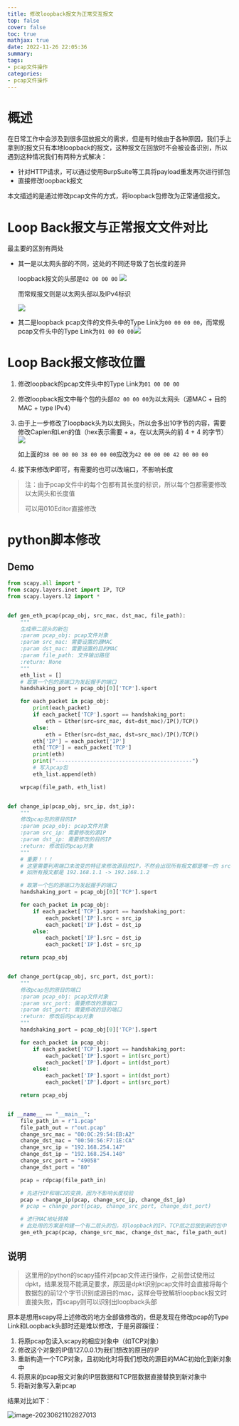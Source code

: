 ```yaml
---
title: 修改loopback报文为正常交互报文
top: false
cover: false
toc: true
mathjax: true
date: 2022-11-26 22:05:36
summary:
tags:
- pcap文件操作
categories:
- pcap文件操作
---
```


# 概述

​	在日常工作中会涉及到很多回放报文的需求，但是有时候由于各种原因，我们手上拿到的报文只有本地loopback的报文，这种报文在回放时不会被设备识别，所以遇到这种情况我们有两种方式解决：

- 针对HTTP请求，可以通过使用BurpSuite等工具将payload重发再次进行抓包
- 直接修改loopback报文

本文描述的是通过修改pcap文件的方式，将loopback包修改为正常通信报文。



# Loop Back报文与正常报文文件对比

最主要的区别有两处

- 其一是以太网头部的不同，这处的不同还导致了包长度的差异

  loopback报文的头部是`02 00 00 00`	![](修改loopback报文为正常交互报文/image-20221126232233045.png)

  而常规报文则是以太网头部以及IPv4标识

  ![](修改loopback报文为正常交互报文/image-20221126232429689.png)

- 其二是loopback pcap文件的文件头中的Type Link为`00 00 00 00`，而常规pcap文件头中的Type Link为`01 00 00 00`![](修改loopback报文为正常交互报文/image-20221127002325816.png)



# Loop Back报文修改位置

1. 修改loopback的pcap文件头中的Type Link为`01 00 00 00`

2. 修改loopback报文中每个包的头部`02 00 00 00`为以太网头（源MAC + 目的MAC + type IPv4）

3. 由于上一步修改了loopback头为以太网头，所以会多出10字节的内容，需要修改Caplen和Len的值（hex表示需要 + a，在以太网头的前 4 + 4 的字节）![](修改loopback报文为正常交互报文/image-20221127003919194.png)

   如上面的`38 00 00 00 38 00 00 00`应改为`42 00 00 00 42 00 00 00`

4. 接下来修改IP即可，有需要的也可以改端口，不影响长度

> 注：由于pcap文件中的每个包都有其长度的标识，所以每个包都需要修改以太网头和长度值
>
> 可以用010Editor直接修改



# python脚本修改

## Demo

```python
from scapy.all import *
from scapy.layers.inet import IP, TCP
from scapy.layers.l2 import *


def gen_eth_pcap(pcap_obj, src_mac, dst_mac, file_path):
    """
    生成带二层头的新包
    :param pcap_obj: pcap文件对象
    :param src_mac: 需要设置的源MAC
    :param dst_mac: 需要设置的目的MAC
    :param file_path: 文件输出路径
    :return: None
    """
    eth_list = []
    # 取第一个包的源端口为发起握手的端口
    handshaking_port = pcap_obj[0]['TCP'].sport

    for each_packet in pcap_obj:
        print(each_packet)
        if each_packet['TCP'].sport == handshaking_port:
            eth = Ether(src=src_mac, dst=dst_mac)/IP()/TCP()
        else:
            eth = Ether(src=dst_mac, dst=src_mac)/IP()/TCP()
        eth['IP'] = each_packet['IP']
        eth['TCP'] = each_packet['TCP']
        print(eth)
        print("-------------------------------------------")
        # 写入pcap包
        eth_list.append(eth)

    wrpcap(file_path, eth_list)


def change_ip(pcap_obj, src_ip, dst_ip):
    """
    修改pcap包的原目的IP
    :param pcap_obj: pcap文件对象
    :param src_ip: 需要修改的源IP
    :param dst_ip: 需要修改的目的IP
    :return: 修改后的pcap对象
    """
    # 重要！！！
    # 这里需要利用端口未改变的特征来修改源目的IP，不然会出现所有报文都是唯一的 src->dst 的情况
    # 如所有报文都是 192.168.1.1 -> 192.168.1.2

    # 取第一个包的源端口为发起握手的端口
    handshaking_port = pcap_obj[0]['TCP'].sport

    for each_packet in pcap_obj:
        if each_packet['TCP'].sport == handshaking_port:
            each_packet['IP'].src = src_ip
            each_packet['IP'].dst = dst_ip
        else:
            each_packet['IP'].src = dst_ip
            each_packet['IP'].dst = src_ip

    return pcap_obj


def change_port(pcap_obj, src_port, dst_port):
    """
    修改pcap包的原目的端口
    :param pcap_obj: pcap文件对象
    :param src_port: 需要修改的源端口
    :param dst_port: 需要修改的目的端口
    :return: 修改后的pcap对象
    """
    handshaking_port = pcap_obj[0]['TCP'].sport

    for each_packet in pcap_obj:
        if each_packet['TCP'].sport == handshaking_port:
            each_packet['IP'].sport = int(src_port)
            each_packet['IP'].dport = int(dst_port)
        else:
            each_packet['IP'].sport = int(dst_port)
            each_packet['IP'].dport = int(src_port)

    return pcap_obj


if __name__ == "__main__":
    file_path_in = r"1.pcap"
    file_path_out = r"out.pcap"
    change_src_mac = "00:0C:29:54:EB:A2"
    change_dst_mac = "00:50:56:F7:1E:CA"
    change_src_ip = "192.168.254.147"
    change_dst_ip = "192.168.254.148"
    change_src_port = "49058"
    change_dst_port = "80"

    pcap = rdpcap(file_path_in)

    # 先进行IP和端口的变换，因为不影响长度校验
    pcap = change_ip(pcap, change_src_ip, change_dst_ip)
    # pcap = change_port(pcap, change_src_port, change_dst_port)

    # 进行MAC地址转换
    # 此处用的方案是构建一个有二层头的包，将loopback的IP、TCP层之后放到新的包中
    gen_eth_pcap(pcap, change_src_mac, change_dst_mac, file_path_out)

```

## 说明

> 这里用的python的scapy插件对pcap文件进行操作，之前尝试使用过dpkt，结果发现不能满足要求，原因是dpkt识别pcap文件时会直接将每个数据包的前12个字节识别成源目的mac，这样会导致解析loopback报文时直接失败，而scapy则可以识别出loopback头部

原本是想用scapy将上述修改的地方全部做修改的，但是发现在修改pcap的Type Link和Loopback头部时还是难以修改，于是另辟蹊径：

1. 将原pcap包读入scapy的相应对象中（如TCP对象）
2. 修改这个对象的IP值127.0.0.1为我们想改的原目的IP
3. 重新构造一个TCP对象，且初始化时将我们想改的源目的MAC初始化到新对象中
4. 将原来的pcap报文对象的IP层数据和TCP层数据直接替换到新对象中
5. 将新对象写入新pcap

结果对比如下：

![image-20230621102827013](修改loopback报文为正常交互报文/image-20230621102827013.png)





​		
